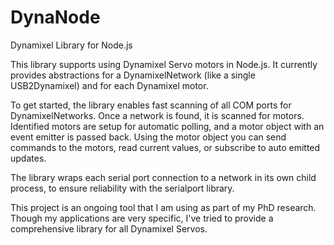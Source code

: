 DynaNode
========

Dynamixel Library for Node.js

This library supports using Dynamixel Servo motors in Node.js. It currently provides abstractions for a DynamixelNetwork (like a single USB2Dynamixel) and for each Dynamixel motor. 

To get started, the library enables fast scanning of all COM ports for DynamixelNetworks. Once a network is found, it is scanned for motors. Identified motors are setup for automatic polling, and a motor object with an event emitter is passed back. Using the motor object you can send commands to the motors, read current values, or subscribe to auto emitted updates.

The library wraps each serial port connection to a network in its own child process, to ensure reliability with the serialport library.

This project is an ongoing tool that I am using as part of my PhD research. Though my applications are very specific, I've tried to provide a comprehensive library for all Dynamixel Servos. 
